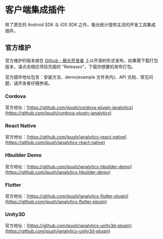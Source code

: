 # 客户端集成插件

除了原生的 Android SDK 与 iOS SDK 之外，极光统计提供主流的开发工具集成插件。

## 官方维护

官方维护的版本放在 [Github - 极光开发者](https://github.com/jpush) 上以开源的形式发布。如果需下载打包版本，请点击相应项目页面的 "Releases"，下载你想要的发布打包。

官方插件地址包含：安装方法、demo(example 文件夹内)、API 文档、常见问题，请开发者仔细参阅。

### Cordova

官方地址：[https://github.com/jpush/cordova-plugin-janalytics](https://github.com/jpush/cordova-plugin-janalytics)

### React Native

官方地址：[https://github.com/jpush/janalytics-react-native](https://github.com/jpush/janalytics-react-native)

### Hbuilder Demo

官方地址：[https://github.com/jpush/janalytics-hbuilder-demo](https://github.com/jpush/janalytics-hbuilder-demo)

### Flutter

官方地址：[https://github.com/jpush/janalytics-flutter-plugin](https://github.com/jpush/janalytics-flutter-plugin)

### Unity3D

官方地址：[https://github.com/jpush/janalytics-unity3d-plugin](https://github.com/jpush/janalytics-unity3d-plugin)


